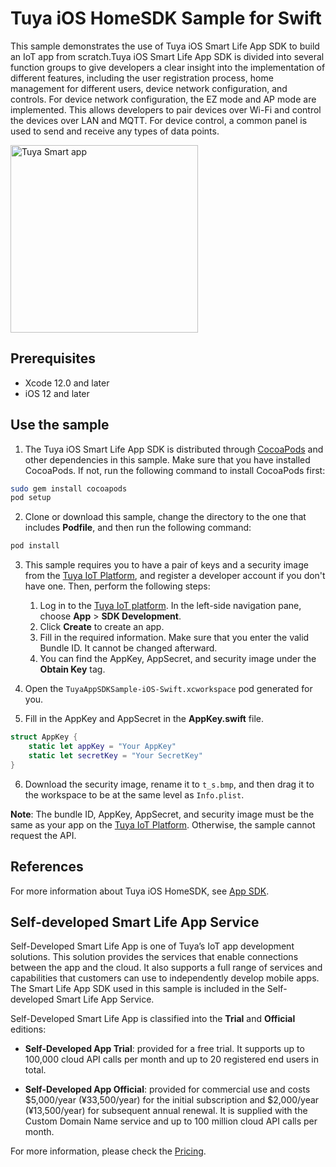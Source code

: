 # Tuya iOS HomeSDK Sample for Swift

This sample demonstrates the use of Tuya iOS Smart Life App SDK to build an IoT app from scratch.Tuya iOS Smart Life App SDK is divided into several function groups to give developers a clear insight into the implementation of different features, including the user registration process, home management for different users, device network configuration, and controls. For device network configuration, the EZ mode and AP mode are implemented. This allows developers to pair devices over Wi-Fi and control the devices over LAN and MQTT. For device control, a common panel is used to send and receive any types of data points.

<img src="https://github.com/tuya/tuya-home-ios-sdk-sample-swift/raw/main/snapshot.png" alt="Tuya Smart app" width="300"/>

## Prerequisites
* Xcode 12.0 and later
* iOS 12 and later


## Use the sample
1. The Tuya iOS Smart Life App SDK is distributed through [CocoaPods](http://cocoapods.org/) and other dependencies in this sample. Make sure that you have installed CocoaPods. If not, run the following command to install CocoaPods first:

```bash
sudo gem install cocoapods
pod setup
```

2. Clone or download this sample, change the directory to the one that includes **Podfile**, and then run the following command:

```bash
pod install
```

3. This sample requires you to have a pair of keys and a security image from the [Tuya IoT Platform](https://developer.tuya.com/), and register a developer account if you don't have one. Then, perform the following steps:
	1. Log in to the [Tuya IoT platform](https://iot.tuya.com). In the left-side navigation pane, choose **App** > **SDK Development**.
	2. Click **Create** to create an app.
	3. Fill in the required information. Make sure that you enter the valid Bundle ID. It cannot be changed afterward.
	4. You can find the AppKey, AppSecret, and security image under the **Obtain Key** tag.

4. Open the `TuyaAppSDKSample-iOS-Swift.xcworkspace` pod generated for you.
5. Fill in the AppKey and AppSecret in the **AppKey.swift** file.

```swift
struct AppKey {
    static let appKey = "Your AppKey"
    static let secretKey = "Your SecretKey"
}
```

6. Download the security image, rename it to `t_s.bmp`, and then drag it to the workspace to be at the same level as `Info.plist`.

**Note**: The bundle ID, AppKey, AppSecret, and security image must be the same as your app on the [Tuya IoT Platform](https://iot.tuya.com). Otherwise, the sample cannot request the API.

## References
For more information about Tuya iOS HomeSDK, see [App SDK](https://developer.tuya.com/en/docs/app-development).

## Self-developed Smart Life App Service
Self-Developed Smart Life App is one of Tuya’s IoT app development solutions. This solution provides the services that enable connections between the app and the cloud. It also supports a full range of services and capabilities that customers can use to independently develop mobile apps. The Smart Life App SDK used in this sample is included in the Self-developed Smart Life App Service.

Self-Developed Smart Life App is classified into the **Trial** and **Official** editions:

- **Self-Developed App Trial**: provided for a free trial. It supports up to 100,000 cloud API calls per month and up to 20 registered end users in total.

- **Self-Developed App Official**: provided for commercial use and costs $5,000/year (¥33,500/year) for the initial subscription and $2,000/year (¥13,500/year) for subsequent annual renewal. It is supplied with the Custom Domain Name service and up to 100 million cloud API calls per month.

For more information, please check the [Pricing](https://developer.tuya.com/en/docs/app-development/app-sdk-price?id=Kbu0tcr2cbx3o).

